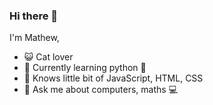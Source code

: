 ### Hi there 👋

I'm Mathew,
- 😺 Cat lover
- 🌱 Currently learning python 🐍
- 🧠 Knows little bit of JavaScript, HTML, CSS
- 💬 Ask me about computers, maths 💻
